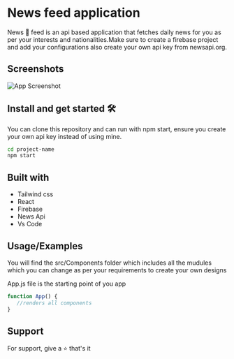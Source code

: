 
# News feed application

News 🤞 feed is an api based application that fetches daily news for you as per your interests and nationalities.Make sure to create a firebase project and add your configurations also create your own api key from newsapi.org.


 



## Screenshots

![App Screenshot](https://github.com/sahil-gpm/newsfeed/assets/142314251/5f6bff61-e0f9-48f3-be32-469264e9adb2)


## Install and get started 🛠️

You can clone this repository and can run with npm start, ensure you create your own api key instead of using mine.

```bash
cd project-name
npm start
```


## Built with
- Tailwind css 
- React
- Firebase
- News Api 
- Vs Code

## Usage/Examples
You will find the src/Components folder which includes all the mudules which you can change as per your requirements to create your own designs

App.js file is the starting point of you app
```javascript
function App() {
   //renders all components 
}
```


## Support

For support, give a ⭐️ that's it

